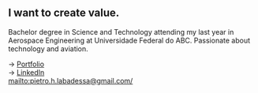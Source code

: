 <!--
**Pietrohl/Pietrohl** is a ✨ _special_ ✨ repository because its `README.md` (this file) appears on your GitHub profile.-->

## I want to create value.

Bachelor degree in Science and Technology attending my last year in Aerospace Engineering at Universidade Federal do ABC. Passionate about technology and aviation. 


-> [Portfolio](https://pietrohl.github.io) \
-> [LinkedIn](https://linkedin.com/in/pietrohlabadessa/) \
<mailto:pietro.h.labadessa@gmail.com/>


